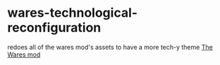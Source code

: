 # wares-technological-reconfiguration
redoes all of the wares mod's assets to have a more tech-y theme
[The Wares mod](https://modrinth.com/mod/wares/version/e6au8e1e)
